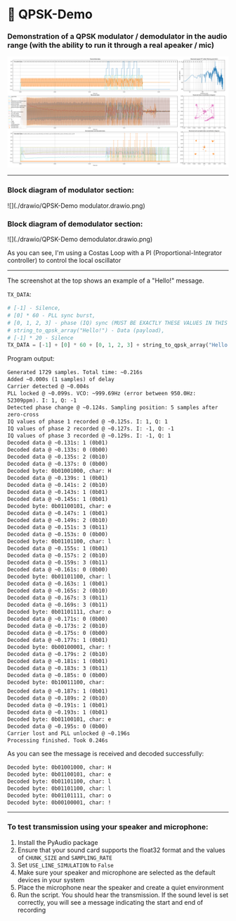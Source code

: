 # 📡 QPSK-Demo
### Demonstration of a QPSK modulator / demodulator in the audio range (with the ability to run it through a real apeaker / mic)

![](plot.png)

----------

### Block diagram of modulator section:

![](./drawio/QPSK-Demo modulator.drawio.png)

### Block diagram of demodulator section:

![](./drawio/QPSK-Demo demodulator.drawio.png)

As you can see, I'm using a Costas Loop with a PI (Proportional-Integrator controller) to control the local oscillator

----------

The screenshot at the top shows an example of a "Hello!" message.

`TX_DATA`:
```python
# [-1] - Silence,
# [0] * 60 - PLL sync burst,
# [0, 1, 2, 3] - phase (IQ) sync (MUST BE EXACTLY THESE VALUES IN THIS ORDER),
# string_to_qpsk_array("Hello!") - Data (payload),
# [-1] * 20 - Silence
TX_DATA = [-1] + [0] * 60 + [0, 1, 2, 3] + string_to_qpsk_array("Hello!") + [-1] * 20
```

Program output:
```
Generated 1729 samples. Total time: ~0.216s
Added ~0.000s (1 samples) of delay
Carrier detected @ ~0.004s
PLL locked @ ~0.099s. VCO: ~999.69Hz (error between 950.0Hz: 52309ppm). I: 1, Q: -1
Detected phase change @ ~0.124s. Sampling position: 5 samples after zero-cross
IQ values of phase 1 recorded @ ~0.125s. I: 1, Q: 1
IQ values of phase 2 recorded @ ~0.127s. I: -1, Q: -1
IQ values of phase 3 recorded @ ~0.129s. I: -1, Q: 1
Decoded data @ ~0.131s: 1 (0b01)
Decoded data @ ~0.133s: 0 (0b00)
Decoded data @ ~0.135s: 2 (0b10)
Decoded data @ ~0.137s: 0 (0b00)
Decoded byte: 0b01001000, char: H
Decoded data @ ~0.139s: 1 (0b01)
Decoded data @ ~0.141s: 2 (0b10)
Decoded data @ ~0.143s: 1 (0b01)
Decoded data @ ~0.145s: 1 (0b01)
Decoded byte: 0b01100101, char: e
Decoded data @ ~0.147s: 1 (0b01)
Decoded data @ ~0.149s: 2 (0b10)
Decoded data @ ~0.151s: 3 (0b11)
Decoded data @ ~0.153s: 0 (0b00)
Decoded byte: 0b01101100, char: l
Decoded data @ ~0.155s: 1 (0b01)
Decoded data @ ~0.157s: 2 (0b10)
Decoded data @ ~0.159s: 3 (0b11)
Decoded data @ ~0.161s: 0 (0b00)
Decoded byte: 0b01101100, char: l
Decoded data @ ~0.163s: 1 (0b01)
Decoded data @ ~0.165s: 2 (0b10)
Decoded data @ ~0.167s: 3 (0b11)
Decoded data @ ~0.169s: 3 (0b11)
Decoded byte: 0b01101111, char: o
Decoded data @ ~0.171s: 0 (0b00)
Decoded data @ ~0.173s: 2 (0b10)
Decoded data @ ~0.175s: 0 (0b00)
Decoded data @ ~0.177s: 1 (0b01)
Decoded byte: 0b00100001, char: !
Decoded data @ ~0.179s: 2 (0b10)
Decoded data @ ~0.181s: 1 (0b01)
Decoded data @ ~0.183s: 3 (0b11)
Decoded data @ ~0.185s: 0 (0b00)
Decoded byte: 0b10011100, char: 
Decoded data @ ~0.187s: 1 (0b01)
Decoded data @ ~0.189s: 2 (0b10)
Decoded data @ ~0.191s: 1 (0b01)
Decoded data @ ~0.193s: 1 (0b01)
Decoded byte: 0b01100101, char: e
Decoded data @ ~0.195s: 0 (0b00)
Carrier lost and PLL unlocked @ ~0.196s
Processing finished. Took 0.246s
```

As you can see the message is received and decoded successfully:
```
Decoded byte: 0b01001000, char: H
Decoded byte: 0b01100101, char: e
Decoded byte: 0b01101100, char: l
Decoded byte: 0b01101100, char: l
Decoded byte: 0b01101111, char: o
Decoded byte: 0b00100001, char: !
```

----------

### To test transmission using your speaker and microphone:

1. Install the PyAudio package
2. Ensure that your sound card supports the float32 format and the values of `CHUNK_SIZE` and `SAMPLING_RATE`
3. Set `USE_LINE_SIMULATION` to `False`
4. Make sure your speaker and microphone are selected as the default devices in your system
5. Place the microphone near the speaker and create a quiet environment
6. Run the script. You should hear the transmission. If the sound level is set correctly, you will see a message indicating the start and end of recording
